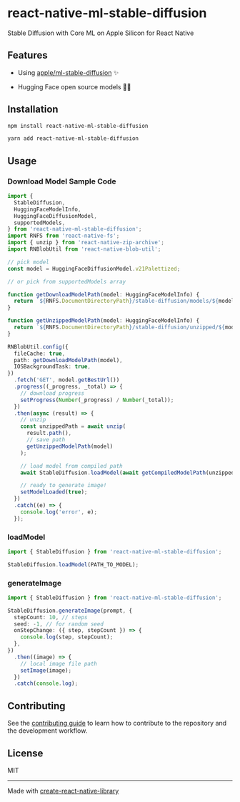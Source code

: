# react-native-ml-stable-diffusion

Stable Diffusion with Core ML on Apple Silicon for React Native

## Features

- Using [apple/ml-stable-diffusion](https://github.com/apple/ml-stable-diffusion) ✨

- Hugging Face open source models 🏄‍♂️

## Installation

```sh
npm install react-native-ml-stable-diffusion

yarn add react-native-ml-stable-diffusion
```

## Usage

### Download Model Sample Code

```ts
import {
  StableDiffusion,
  HuggingFaceModelInfo,
  HuggingFaceDiffusionModel,
  supportedModels,
} from 'react-native-ml-stable-diffusion';
import RNFS from 'react-native-fs';
import { unzip } from 'react-native-zip-archive';
import RNBlobUtil from 'react-native-blob-util';

// pick model
const model = HuggingFaceDiffusionModel.v21Palettized;

// or pick from supportedModels array

function getDownloadModelPath(model: HuggingFaceModelInfo) {
  return `${RNFS.DocumentDirectoryPath}/stable-diffusion/models/${model.id}`;
}

function getUnzippedModelPath(model: HuggingFaceModelInfo) {
  return `${RNFS.DocumentDirectoryPath}/stable-diffusion/unzipped/${model.id}`;
}

RNBlobUtil.config({
  fileCache: true,
  path: getDownloadModelPath(model),
  IOSBackgroundTask: true,
})
  .fetch('GET', model.getBestUrl())
  .progress((_progress, _total) => {
    // download progress
    setProgress(Number(_progress) / Number(_total));
  })
  .then(async (result) => {
    // unzip
    const unzippedPath = await unzip(
      result.path(),
      // save path
      getUnzippedModelPath(model)
    );

    // load model from compiled path
    await StableDiffusion.loadModel(await getCompiledModelPath(unzippedPath));

    // ready to generate image!
    setModelLoaded(true);
  })
  .catch((e) => {
    console.log('error', e);
  });
```

### loadModel

```ts
import { StableDiffusion } from 'react-native-ml-stable-diffusion';

StableDiffusion.loadModel(PATH_TO_MODEL);
```

### generateImage

```ts
import { StableDiffusion } from 'react-native-ml-stable-diffusion';

StableDiffusion.generateImage(prompt, {
  stepCount: 10, // steps
  seed: -1, // for random seed
  onStepChange: ({ step, stepCount }) => {
    console.log(step, stepCount);
  },
})
  .then((image) => {
    // local image file path
    setImage(image);
  })
  .catch(console.log);
```

## Contributing

See the [contributing guide](CONTRIBUTING.md) to learn how to contribute to the repository and the development workflow.

## License

MIT

---

Made with [create-react-native-library](https://github.com/callstack/react-native-builder-bob)
